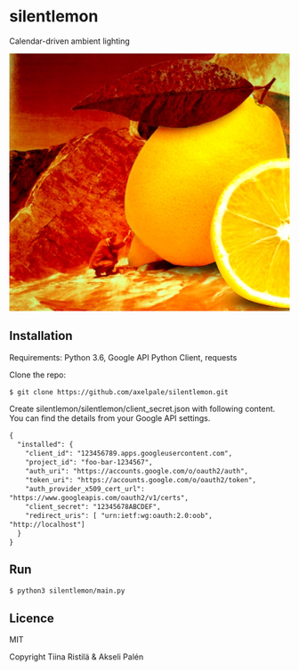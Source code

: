 # silentlemon

Calendar-driven ambient lighting

![Logo](silent-lemon-logo.jpg)


## Installation

Requirements: Python 3.6, Google API Python Client, requests

Clone the repo:

    $ git clone https://github.com/axelpale/silentlemon.git

Create silentlemon/silentlemon/client_secret.json with following content. You can find the details from your Google API settings.

    {
      "installed": {
        "client_id": "123456789.apps.googleusercontent.com",
        "project_id": "foo-bar-1234567",
        "auth_uri": "https://accounts.google.com/o/oauth2/auth",
        "token_uri": "https://accounts.google.com/o/oauth2/token",
        "auth_provider_x509_cert_url": "https://www.googleapis.com/oauth2/v1/certs",
        "client_secret": "12345678ABCDEF",
        "redirect_uris": [ "urn:ietf:wg:oauth:2.0:oob", "http://localhost"]
      }
    }


## Run

    $ python3 silentlemon/main.py


## Licence

MIT

Copyright Tiina Ristilä & Akseli Palén
